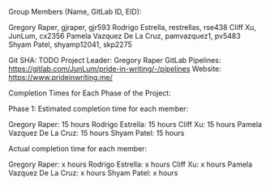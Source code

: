 Group Members (Name, GitLab ID, EID):

Gregory Raper,                gjraper,          gjr593
Rodrigo Estrella,             restrellas,       rse438
Cliff Xu,                     JunLum,           cx2356
Pamela Vazquez De La Cruz,    pamvazquez1,      pv5483
Shyam Patel,                  shyamp12041,      skp2275

Git SHA: TODO
Project Leader: Gregory Raper
GitLab Pipelines: https://gitlab.com/JunLum/pride-in-writing/-/pipelines
Website: https://www.prideinwriting.me/

Completion Times for Each Phase of the Project:

Phase 1:
Estimated completion time for each member:

Gregory Raper:               15 hours
Rodrigo Estrella:            15 hours
Cliff Xu:                    15 hours
Pamela Vazquez De La Cruz:   15 hours
Shyam Patel:                 15 hours

Actual completion time for each member:

Gregory Raper:               x hours
Rodrigo Estrella:            x hours
Cliff Xu:                    x hours
Pamela Vazquez De La Cruz:   x hours
Shyam Patel:                 x hours
